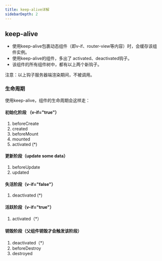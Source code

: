 ```yaml
---
title: keep-alive详解
sidebarDepth: 2
---
```


## keep-alive

* 使用keep-alive包裹动态组件（即v-if、router-view等内容）时，会缓存该组件实例。
* 使用keep-alive的组件，多出了 activated、deactivated钩子。
* 该组件的所有组件树中，都有以上两个新钩子。

注意：以上钩子服务器端渲染期间，不被调用。
<br/>

### 生命周期 

使用keep-alive，组件的生命周期会这样走：

#### 初始化阶段 （v-if="true"）
1. beforeCreate
2. created
3. beforeMount
4. mounted
5. activated (*)

#### 更新阶段（update some data）
1. beforeUpdate
2. updated

#### 失活阶段（v-if="false"）
1. deactivated (*)

#### 活跃阶段（v-if="true"）
1. activated（*）

#### 销毁阶段（父组件销毁才会触发该阶段）
1. deactivated（*）
2. beforeDestroy
3. destroyed





